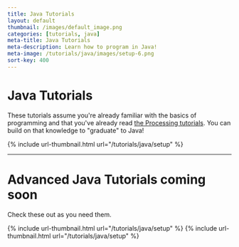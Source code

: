 ```yaml
---
title: Java Tutorials
layout: default
thumbnail: /images/default_image.png
categories: [tutorials, java]
meta-title: Java Tutorials
meta-description: Learn how to program in Java!
meta-image: /tutorials/java/images/setup-6.png
sort-key: 400
---
```


# Java Tutorials

These tutorials assume you're already familiar with the basics of programming and that you've already read [the Processing tutorials](/tutorials/processing/). You can build on that knowledge to "graduate" to Java!

<div class="thumbnail-link-container">
{% include url-thumbnail.html url="/tutorials/java/setup" %}
</div>

---

# Advanced Java Tutorials coming soon

Check these out as you need them.

<div class="thumbnail-link-container">
{% include url-thumbnail.html url="/tutorials/java/setup" %}
{% include url-thumbnail.html url="/tutorials/java/setup" %}
</div>